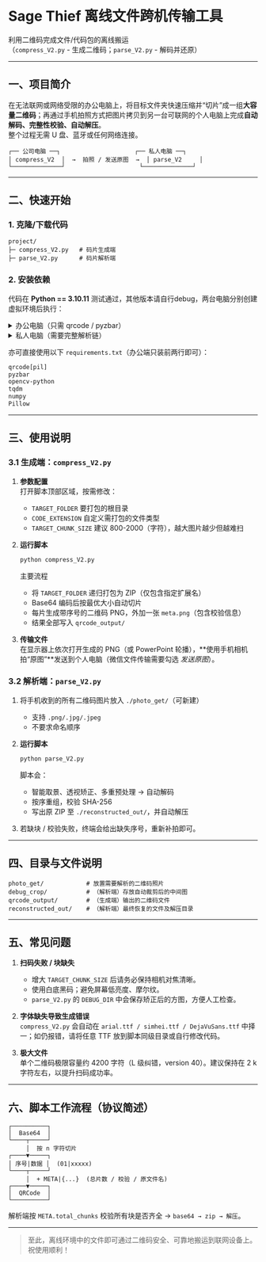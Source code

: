 # Sage Thief 离线文件跨机传输工具  

利用二维码完成文件/代码包的离线搬运  
（`compress_V2.py` - 生成二维码；`parse_V2.py` - 解码并还原）

---

## 一、项目简介
在无法联网或网络受限的办公电脑上，将目标文件夹快速压缩并“切片”成一组**大容量二维码**；再通过手机拍照方式把图片拷贝到另一台可联网的个人电脑上完成**自动解码、完整性校验、自动解压**。  
整个过程无需 U 盘、蓝牙或任何网络连接。

```
┌── 公司电脑 ──┐                     ┌── 私人电脑 ──┐
│ compress_V2  │  →  拍照 / 发送原图  →  │ parse_V2     │
└──────────────┘                     └──────────────┘
```

---

## 二、快速开始

### 1. 克隆/下载代码
```
project/
├─ compress_V2.py   # 码片生成端
├─ parse_V2.py      # 码片解析端
```

### 2. 安装依赖  
代码在 **Python == 3.10.11** 测试通过，其他版本请自行debug，两台电脑分别创建虚拟环境后执行：

<details>
<summary>办公电脑（只需 qrcode / pyzbar）</summary>

```bash
# 推荐清华镜像，规避公司源限制
pip install "qrcode[pil]" pyzbar \
    -i http://pypi.tuna.tsinghua.edu.cn/simple \
    --trusted-host pypi.tuna.tsinghua.edu.cn
```
</details>

<details>
<summary>私人电脑（需要完整解析链）</summary>

```bash
pip install "qrcode[pil]" pyzbar opencv-python tqdm pillow numpy
```
</details>

亦可直接使用以下 `requirements.txt`（办公端只装前两行即可）：

```txt
qrcode[pil]
pyzbar
opencv-python
tqdm
numpy
Pillow
```

---

## 三、使用说明

### 3.1 生成端：`compress_V2.py`

1. **参数配置**  
   打开脚本顶部区域，按需修改：
   
   * `TARGET_FOLDER`   要打包的根目录  
   * `CODE_EXTENSION`   自定义需打包的文件类型  
   * `TARGET_CHUNK_SIZE` 建议 800-2000（字符），越大图片越少但越难扫

2. **运行脚本**
   ```bash
   python compress_V2.py
   ```
   主要流程  
   * 将 `TARGET_FOLDER` 递归打包为 ZIP（仅包含指定扩展名）  
   * Base64 编码后按最优大小自动切片  
   * 每片生成带序号的二维码 PNG，外加一张 `meta.png`（包含校验信息）  
   * 结果全部写入 `qrcode_output/`

3. **传输文件**  
   在显示器上依次打开生成的 PNG（或 PowerPoint 轮播），**使用手机相机拍“原图”**发送到个人电脑（微信文件传输需要勾选 *发送原图*）。

### 3.2 解析端：`parse_V2.py`

1. 将手机收到的所有二维码图片放入 `./photo_get/`（可新建）  
   * 支持 `.png/.jpg/.jpeg`  
   * 不要求命名顺序

2. **运行脚本**
   ```bash
   python parse_V2.py
   ```
   脚本会：
   * 智能取景、透视矫正、多重预处理 → 自动解码  
   * 按序重组，校验 SHA-256  
   * 写出原 ZIP 至 `./reconstructed_out/`，并自动解压

3. 若缺块 / 校验失败，终端会给出缺失序号，重新补拍即可。

---

## 四、目录与文件说明

```
photo_get/            # 放置需要解析的二维码照片
debug_crop/           # （解析端）存放自动裁剪后的中间图
qrcode_output/        # （生成端）输出的二维码文件
reconstructed_out/    # （解析端）最终恢复的文件及解压目录
```

---

## 五、常见问题

1. **扫码失败 / 块缺失**  
   - 增大 `TARGET_CHUNK_SIZE` 后请务必保持相机对焦清晰。  
   - 使用白底黑码；避免屏幕低亮度、摩尔纹。  
   - `parse_V2.py` 的 `DEBUG_DIR` 中会保存矫正后的方图，方便人工检查。

2. **字体缺失导致生成错误**  
   `compress_V2.py` 会自动在 `arial.ttf / simhei.ttf / DejaVuSans.ttf` 中择一；如仍报错，请将任意 TTF 放到脚本同级目录或自行修改代码。

3. **极大文件**  
   单个二维码极限容量约 4200 字符（L 级纠错，version 40）。建议保持在 2 k 字符左右，以提升扫码成功率。

---

## 六、脚本工作流程（协议简述）

```
┌──────────┐
│  Base64  │
└────┬─────┘
     │  按 n 字符切片
┌────▼─────┐
│ 序号|数据 │  (01|xxxxx)
└────┬─────┘
     │  + META|{...}  (总片数 / 校验 / 原文件名)
┌────▼─────┐
│  QRCode  │
└──────────┘
```

解析端按 `META.total_chunks` 校验所有块是否齐全 → `base64 → zip → 解压`。

---

> 至此，离线环境中的文件即可通过二维码安全、可靠地搬运到联网设备上。祝使用顺利！
